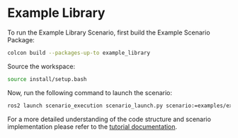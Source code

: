 # Example Library

To run the Example Library Scenario, first build the Example Scenario Package:

```bash
colcon build --packages-up-to example_library
```

Source the workspace:

```bash
source install/setup.bash
```

Now, run the following command to launch the scenario:

```bash
ros2 launch scenario_execution scenario_launch.py scenario:=examples/example_library/scenarios/example_library.osc
```

For a more detailed understanding of the code structure and scenario implementation please refer to the [tutorial documentation](https://intel-innersource.github.io/applications.robotics.mobile.scenario-execution/tutorials.html).

